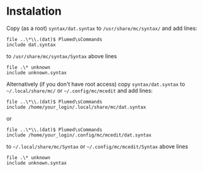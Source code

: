 # Instalation
Copy (as a root) `syntax/dat.syntax` to `/usr/share/mc/syntax/` and add lines:
```
file ..\*\\.(dat)$ Plumed\sCommands
include dat.syntax
```
to `/usr/share/mc/syntax/Syntax` above lines
```
file .\* unknown
include unknown.syntax
```

Alternatively (if you don't have root access) copy `syntax/dat.syntax` to `~/.local/share/mc/` or `~/.config/mc/mcedit` and add lines:
```
file ..\*\\.(dat)$ Plumed\sCommands
include /home/your_login/.local/share/mc/dat.syntax
```
or
```
file ..\*\\.(dat)$ Plumed\sCommands
include /home/your_login/.config/mc/mcedit/dat.syntax
```
to `~/.local/share/mc/Syntax` or `~/.config/mc/mcedit/Syntax` above lines
```
file .\* unknown
include unknown.syntax
```
